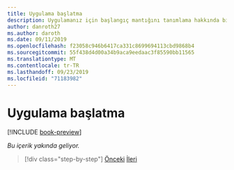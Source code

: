 ```yaml
---
title: Uygulama başlatma
description: Uygulamanız için başlangıç mantığını tanımlama hakkında bilgi edinin.
author: danroth27
ms.author: daroth
ms.date: 09/11/2019
ms.openlocfilehash: f23058c946b6417ca331c8699694113cbd9868b4
ms.sourcegitcommit: 55f438d4d00a34b9aca9eedaac3f85590bb11565
ms.translationtype: MT
ms.contentlocale: tr-TR
ms.lasthandoff: 09/23/2019
ms.locfileid: "71183982"
---
```

# <a name="app-startup"></a>Uygulama başlatma

[!INCLUDE [book-preview](../../../includes/book-preview.md)]

*Bu içerik yakında geliyor.*

>[!div class="step-by-step"]
>[Önceki](project-structure.md)
>[İleri](components.md)
